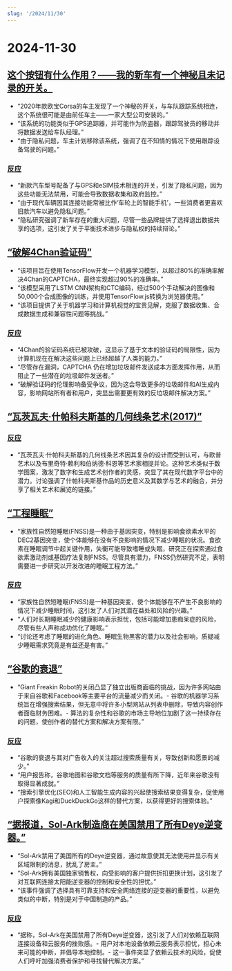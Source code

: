 ```yaml
---
slug: '/2024/11/30'
---
```


# 2024-11-30

## [这个按钮有什么作用？——我的新车有一个神秘且未记录的开关。](https://blog.koenvh.nl/what-does-this-button-do-cm42u2oi7000a09l42f54g2pr)

- “2020年款欧宝Corsa的车主发现了一个神秘的开关，与车队跟踪系统相连，这个系统很可能是由前任车主——一家大型公司安装的。”
- “该系统的功能类似于GPS追踪器，并可能作为防盗器，跟踪驾驶员的移动并将数据发送给车队经理。”
- “由于隐私问题，车主计划移除该系统，强调了在不知情的情况下使用跟踪设备驾驶的问题。”

### [反应](https://news.ycombinator.com/item?id=42276620)

- “新款汽车型号配备了与GPS和eSIM技术相连的开关，引发了隐私问题，因为这些功能无法禁用，可能会导致数据收集和政府监控。”
- “由于现代车辆因其连接功能常被比作‘车轮上的智能手机’，一些消费者更喜欢旧款汽车以避免隐私问题。”
- “隐私研究强调了新车存在的重大问题，尽管一些品牌提供了选择退出数据共享的选项，这引发了关于平衡技术进步与隐私权的持续辩论。”

## [“破解4Chan验证码”](https://www.nullpt.rs/breaking-the-4chan-captcha)

- “该项目旨在使用TensorFlow开发一个机器学习模型，以超过80%的准确率解决4Chan的CAPTCHA，最终实现超过90%的准确率。”
- “该模型采用了LSTM CNN架构和CTC编码，经过500个手动解决的图像和50,000个合成图像的训练，并使用TensorFlow.js转换为浏览器使用。”
- “该项目提供了关于机器学习和计算机视觉的宝贵见解，克服了数据收集、合成数据生成和兼容性问题等挑战。”

### [反应](https://news.ycombinator.com/item?id=42276865)

- “4Chan的验证码系统已被攻破，这显示了基于文本的验证码的局限性，因为计算机现在在解决这些问题上已经超越了人类的能力。”
- “尽管存在漏洞，CAPTCHA 仍在增加垃圾邮件发送成本方面发挥作用，从而阻止了一些潜在的垃圾邮件发送者。”
- “破解验证码的伦理影响备受争议，因为这会导致更多的垃圾邮件和AI生成内容，影响网站所有者和用户，突显出需要更有效的反垃圾邮件解决方案。”

## [“瓦茨瓦夫·什帕科夫斯基的几何线条艺术(2017)”](https://www.theparisreview.org/blog/2017/02/15/rhythmical-lines/)

### [反应](https://news.ycombinator.com/item?id=42277850)

- “瓦茨瓦夫·什帕科夫斯基的几何线条艺术因其复杂的设计而受到认可，与欧普艺术以及布里奇特·赖利和伯纳德·科恩等艺术家相提并论。这种艺术类似于数学图案，激发了数字和生成艺术创作者的灵感，突显了其在现代数字平台中的潜力。讨论强调了什帕科夫斯基作品的历史意义及其数学与艺术的融合，并分享了相关艺术和展览的链接。”

## [“工程睡眠”](https://minjunes.ai/posts/sleep/index.html)

- “家族性自然短睡眠(FNSS)是一种由于基因突变，特别是影响食欲素水平的DEC2基因突变，使个体能够在没有不良影响的情况下减少睡眠的状况。食欲素在睡眠调节中起关键作用，失衡可能导致嗜睡或失眠，研究正在探索通过食欲素激动剂或基因疗法复制FNSS。尽管具有潜力，FNSS仍然研究不足，表明需要进一步研究以开发改进的睡眠工程方法。”

### [反应](https://news.ycombinator.com/item?id=42279454)

- “家族性自然短睡眠(FNSS)是一种基因突变，使个体能够在不产生不良影响的情况下减少睡眠时间，这引发了人们对其潜在益处和风险的兴趣。”
- “人们对长期睡眠减少的健康影响表示担忧，包括可能增加患痴呆症的风险，尽管有些人声称成功优化了睡眠。”
- “讨论还考虑了睡眠的进化角色、睡眠生物黑客的潜力以及社会影响，质疑减少睡眠需求究竟是有益还是有害。”

## [“谷歌的衰退”](https://www.baldurbjarnason.com/2024/the-deterioration-of-google/)

- “Giant Freakin Robot的关闭凸显了独立出版商面临的挑战，因为许多网站由于来自谷歌和Facebook等主要平台的流量减少而关闭。- 谷歌的机器学习系统旨在增强搜索结果，但无意中将许多小型网站从列表中删除，导致内容创作者面临财务困难。- 算法的复杂性和谷歌的市场主导地位加剧了这一持续存在的问题，使创作者的替代方案和解决方案有限。”

### [反应](https://news.ycombinator.com/item?id=42277673)

- “谷歌的衰退与其对广告收入的关注超过搜索质量有关，导致创新和愿景的减少。”
- “用户报告称，谷歌地图和谷歌文档等服务的质量有所下降，近年来谷歌没有取得显著成就。”
- “搜索引擎优化(SEO)和人工智能生成内容的兴起使搜索结果变得复杂，促使用户探索像Kagi和DuckDuckGo这样的替代方案，以获得更好的搜索体验。”

## [“据报道，Sol-Ark制造商在美国禁用了所有Deye逆变器。”](https://solarboi.com/2024/11/17/sol-ark-oem-disables-all-deye-inverters-in-the-us/)

- “Sol-Ark禁用了美国所有的Deye逆变器，通过故意使其无法使用并显示有关区域限制的消息，扰乱了房主。”
- “Sol-Ark拥有美国独家销售权，向受影响的客户提供折扣更换计划，这引发了对互联网连接太阳能逆变器的控制和安全性的担忧。”
- “该事件强调了选择具有可靠支持和安全网络连接的逆变器的重要性，以避免类似的中断，特别是对于中国制造的产品。”

### [反应](https://news.ycombinator.com/item?id=42279010)

- “据称，Sol-Ark在美国禁用了所有Deye逆变器，这引发了人们对依赖互联网连接设备和云服务的挫败感。- 用户对本地设备依赖云服务表示担忧，担心未来可能的中断，并倡导本地控制。- 这一事件突显了依赖云技术的风险，促使人们呼吁加强消费者保护和寻找替代解决方案。”

<head>
  <meta property="og:title" content="这个按钮有什么作用？——我的新车有一个神秘且未记录的开关。" />
  <meta property="og:type" content="website" />
  <meta property="og:image" content="https://og.cho.sh/api/og/?title=%E8%BF%99%E4%B8%AA%E6%8C%89%E9%92%AE%E6%9C%89%E4%BB%80%E4%B9%88%E4%BD%9C%E7%94%A8%EF%BC%9F%E2%80%94%E2%80%94%E6%88%91%E7%9A%84%E6%96%B0%E8%BD%A6%E6%9C%89%E4%B8%80%E4%B8%AA%E7%A5%9E%E7%A7%98%E4%B8%94%E6%9C%AA%E8%AE%B0%E5%BD%95%E7%9A%84%E5%BC%80%E5%85%B3%E3%80%82&subheading=2024%E5%B9%B411%E6%9C%8830%E6%97%A5%E6%98%9F%E6%9C%9F%E5%85%AD%3A%20%E9%BB%91%E5%AE%A2%E6%96%B0%E9%97%BB%E6%91%98%E8%A6%81" />
</head>
